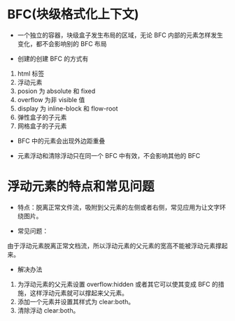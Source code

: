 # BFC(块级格式化上下文)

- 一个独立的容器，块级盒子发生布局的区域，无论 BFC 内部的元素怎样发生变化，都不会影响别的 BFC 布局

- 创建的创建 BFC 的方式有

1. html 标签
2. 浮动元素
3. posion 为 absolute 和 fixed
4. overflow 为非 visible 值
5. display 为 inline-block 和 flow-root
6. 弹性盒子的子元素
7. 网格盒子的子元素

- BFC 中的元素会出现外边距重叠

- 元素浮动和清除浮动只在同一个 BFC 中有效，不会影响其他的 BFC

# 浮动元素的特点和常见问题

- 特点：脱离正常文件流，吸附到父元素的左侧或者右侧，常见应用为让文字环绕图片。

- 常见问题：

由于浮动元素脱离正常文档流，所以浮动元素的父元素的宽高不能被浮动元素撑起来。

- 解决办法

1. 为浮动元素的父元素设置 overflow:hidden 或者其它可以使其变成 BFC 的措施，这样浮动元素就可以撑起来父元素。
2. 添加一个元素并设置其样式为 clear:both。
3. 清除浮动 clear:both。

